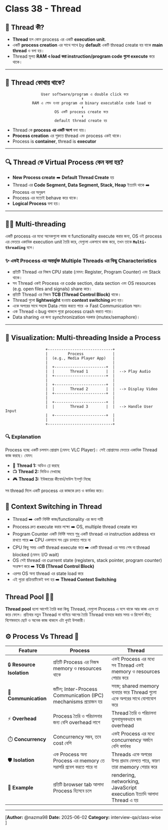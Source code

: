 # Class 38 - Thread

## 🧵 Thread কী?

- **Thread** হল কোন process এর একটি **execution unit**.
- একটি **process creation** এর সাথে সাথে by **default** একটি thread create হয় যাকে **main thread** ও বলা হয়।
- Thread মূলত **RAM এ load করা instruction/program code গুলো execute** করে থাকে।

---

## 🧠 Thread কোথায় থাকে?

```plaintext
                User software/program এ double click করে
                                  ⬇️
            RAM এ লোড হওয়া program এর binary executable code load হয়
                                  ⬇️
                      OS একটি process create করে
                                  ⬇️
                      default thread create হয়

```

- Thread কে **process এর একটি অংশ** বলা যায়।
- **Process creation** এর শুরুতে thread এবং process একই থাকে।
- Process is **container**, thread is **executor**

---

## 🔍 Thread কে Virtual Process কেন বলা হয়?

- **New Process create** ➡️ **Default Thread Create** হয়
- Thread এর **Code Segment, Data Segment, Stack, Heap** ইত্যাদি থাকে ➡️ Process এর অনুরূপ
- Process এর মতোই behave করে থাকে।
- **Logical Process** বলা হয়।

---

## 🧶🔄 Multi-threading

একটি process এর মধ্যে অনেকগুলো কাজ বা functionality execute করার জন্য, OS ওই process এর ভেতরে একাধিক execution unit তৈরি করে, যেগুলো একসাথে কাজ করে, তখন তাকে **`Multi-threading`** বলে।

### ✨ একই Process এর অন্তর্ভুক্ত Multiple Threads এর কিছু Characteristics

- প্রতিটি Thread এর নিজস্ব CPU state (যেমন: Register, Program Counter) এবং Stack থাকে।
- সব Thread একই Process এর code section, data section এবং OS resources (e.g. open files and signals) share করে।
- প্রতিটি Thread এর নিজস্ব **TCB (Thread Control Block)** থাকে।
- Thread গুলো **lightweight** হওয়ায় **context switching** দ্রুত হয়।
- একে অপরের সাথে সহজে Data শেয়ার করতে পারে → Fast Communication সম্ভব।
- এক Thread এ bug থাকলে পুরো process crash করতে পারে।
- Data sharing এর জন্য synchronization দরকার (mutex/semaphore)।

---

## 🧵 Visualization: Multi-threading Inside a Process

```
                  +-----------------------------+
                  |         Process             |
                  |  (e.g., Media Player App)   |
                  |                             |
                  |  +-----------------------+  |
                  |  |       Thread 1        |  |  --> Play Audio
                  |  +-----------------------+  |
                  |                             |
                  |  +-----------------------+  |
                  |  |       Thread 2        |  |  --> Display Video
                  |  +-----------------------+  |
                  |                             |
                  |  +-----------------------+  |
                  |  |       Thread 3        |  |  --> Handle User Input
                  |  +-----------------------+  |
                  |                             |
                  +-----------------------------+
```

### 🔍 Explanation

Process হচ্ছে একটি চলমান প্রোগ্রাম (যেমন: VLC Player)। সেই প্রোগ্রামের ভেতরে একাধিক Thread কাজ করছে। যেমন:

- 🎵 **Thread 1:** অডিও প্লে করছে
- 📺 **Thread 2:** ভিডিও দেখাচ্ছে
- 🎮 **Thread 3:** ইউজারের কীবোর্ড/মাউস ইনপুট নিচ্ছে

সব thread মিলে একটি process এর কাজকে দ্রুত ও কার্যকর করে।

## 🔄 Context Switching in Thread

- Thread ➡️ একটি নির্দিষ্ট কাজ/functionality এর জন্য দায়ী
- Process দ্রুত execute করার লক্ষ্যে ➡️ OS, multiple thread create করে
- Program Counter একটি নির্দিষ্ট সময়ে শুধু একটি thread এর instruction address ধরে রাখতে পারে ➡️ CPU একসাথে সব থ্রেড চালাতে পারে না
- CPU কিছু সময় একটি thread execute করে ➡️ একটি thread এর সময় শেষ বা thread blocked (যেমন: I/O wait)
- OS সেই thread এর current state (registers, stack pointer, program counter) সংরক্ষণ করে ➡️ **TCB (Thread Control Block)**
- এরপর OS অন্য thread এর state load করে
- এই পুরো প্রক্রিয়াটিকেই বলা হয় ➡️ **Thread Context Switching**

## Thread Pool 🧵🧵

**Thread pool** হলো আগেই তৈরি করা কিছু Thread, যেগুলো Process এ বসে থাকে আর কাজ এলে তা করে ফেলে।
প্রতিবার নতুন Thread না বানিয়ে আগের তৈরি Thread ব্যবহার করায় সময় ও রিসোর্স বাঁচে; বিশেষভাবে ছোট ও অনেক কাজ থাকলে এটা খুবই উপকারী।

## ⚙️ Process Vs Thread 🧵

| Feature                   | Process                                                         | Thread                                                                |
| ------------------------- | --------------------------------------------------------------- | --------------------------------------------------------------------- |
| 🔒 **Resource Isolation** | প্রতিটি Process এর নিজস্ব memory ও resources থাকে               | একই Process এর মধ্যে সব Thread একই memory ও resources শেয়ার করে      |
| 🔄 **Communication**      | জটিল; Inter-Process Communication (IPC) mechanisms প্রয়োজন হয় | সহজ; shared memory ব্যবহার করে Thread গুলো একে অপরের সাথে যোগাযোগ করে |
| ⚡ **Overhead**           | Process তৈরি ও পরিচালনার জন্য বেশি overhead লাগে                | Thread তৈরি ও পরিচালনা তুলনামূলকভাবে কম overhead                      |
| ⏱️ **Concurrency**        | Concurrency সম্ভব, তবে cost বেশি                                | একই Process এর মধ্যে concurrency অর্জনে বেশি কার্যকর                  |
| 🛡️ **Isolation**          | এক Process অন্য Process এর memory তে সরাসরি প্রবেশ করতে পারে না | Threads একে অপরের উপর প্রভাব ফেলতে পারে, কারণ তারা memory শেয়ার করে  |
| 📌 **Example**            | প্রতিটি browser tab আলাদা Process হিসেবে চলে                    | rendering, networking, JavaScript execution ইত্যাদি আলাদা Thread এ হয় |

---

[**Author:** @nazma98
**Date:** 2025-06-02
**Category:** interview-qa/class-wise
]
